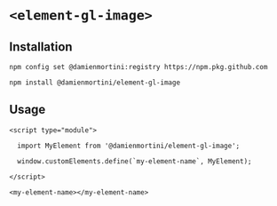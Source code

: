 # `<element-gl-image>`

## Installation

```
npm config set @damienmortini:registry https://npm.pkg.github.com

npm install @damienmortini/element-gl-image
```

## Usage
```
<script type="module">

  import MyElement from '@damienmortini/element-gl-image';

  window.customElements.define(`my-element-name`, MyElement);

</script>

<my-element-name></my-element-name>
```
